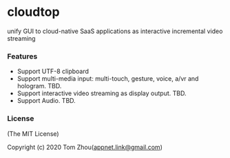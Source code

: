 # cloudtop
unify GUI to cloud-native SaaS applications as interactive incremental video streaming

### Features
* Support UTF-8 clipboard
* Support multi-media input: multi-touch, gesture, voice, a/vr and hologram. TBD.
* Support interactive video streaming as display output. TBD.
* Support Audio. TBD.


### License

(The MIT License)

Copyright (c) 2020 Tom Zhou(appnet.link@gmail.com)
